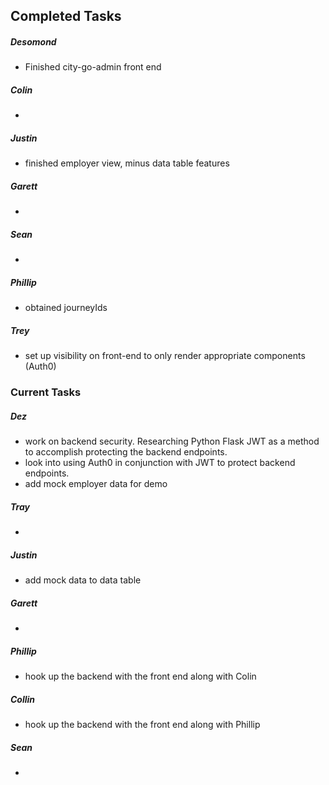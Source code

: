 ## Completed Tasks

##### Desomond 
- Finished city-go-admin front end
	
##### Colin
- 

##### Justin
- finished employer view, minus data table features

##### Garett 
-

##### Sean 
- 

##### Phillip 
- obtained journeyIds

##### Trey 
- set up visibility on front-end to only render appropriate components (Auth0)


### Current Tasks

##### Dez
- work on backend security. Researching Python Flask JWT as a method to accomplish protecting the backend endpoints.
- look into using Auth0 in conjunction with JWT to protect backend endpoints.
- add mock employer data for demo
##### Tray
- 
##### Justin
- add mock data to data table
##### Garett
- 
##### Phillip
- hook up the backend with the front end along with Colin
##### Collin
- hook up the backend with the front end along with Phillip
##### Sean
- 
